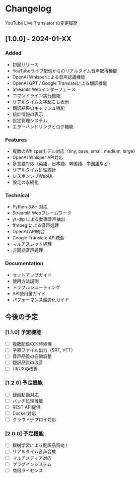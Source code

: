 # Changelog

YouTube Live Translator の変更履歴

## [1.0.0] - 2024-01-XX

### Added
- 初回リリース
- YouTubeライブ配信からのリアルタイム音声取得機能
- OpenAI Whisperによる音声認識機能
- OpenAI GPT / Google Translateによる翻訳機能
- Streamlit Webインターフェース
- コマンドライン実行機能
- リアルタイム文字起こし表示
- 翻訳結果のキャッシュ機能
- 統計情報の表示
- 設定管理システム
- エラーハンドリングとログ機能

### Features
- 複数のWhisperモデル対応（tiny, base, small, medium, large）
- OpenAI Whisper API対応
- 多言語対応（英語、日本語、韓国語、中国語など）
- リアルタイム処理統計
- レスポンシブWebUI
- 設定の永続化

### Technical
- Python 3.8+ 対応
- Streamlit Webフレームワーク
- yt-dlp による動画音声抽出
- ffmpeg による音声処理
- OpenAI API統合
- Google Translate API統合
- マルチスレッド処理
- 非同期音声処理

### Documentation
- セットアップガイド
- 使用方法説明
- トラブルシューティング
- API使用量ガイド
- パフォーマンス最適化ガイド

## 今後の予定

### [1.1.0] 予定機能
- [ ] 複数配信の同時処理
- [ ] 字幕ファイル出力（SRT, VTT）
- [ ] 音声品質の自動調整
- [ ] 翻訳品質の改善
- [ ] UI/UXの改善

### [1.2.0] 予定機能
- [ ] 録画動画対応
- [ ] バッチ処理機能
- [ ] REST API提供
- [ ] Docker対応
- [ ] クラウドデプロイ対応

### [2.0.0] 予定機能
- [ ] 機械学習による翻訳品質向上
- [ ] リアルタイム音声合成
- [ ] マルチメディア対応
- [ ] プラグインシステム
- [ ] 商用ライセンス